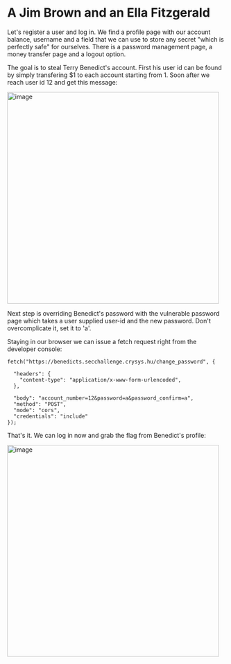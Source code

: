 # A Jim Brown and an Ella Fitzgerald

Let's register a user and log in. We find a profile page with our account balance, 
username and a field that we can use to store any secret "which is perfectly safe" for ourselves. 
There is a password management page, a money transfer page and a logout option.

The goal is to steal Terry Benedict's account. First his user id can be found by simply transfering $1 to each account starting from 1. 
Soon after we reach user id 12 and get this message:

<img width="488" alt="image" src="https://user-images.githubusercontent.com/6275775/230441813-e1a856fb-3437-4163-a88c-6c587c3fc014.png">

Next step is overriding Benedict's password with the vulnerable password page which takes a user supplied
user-id and the new password. Don't overcomplicate it, set it to 'a'.

Staying in our browser we can issue a fetch request right from the developer console:

```
fetch("https://benedicts.secchallenge.crysys.hu/change_password", {

  "headers": {
    "content-type": "application/x-www-form-urlencoded",
  },
  
  "body": "account_number=12&password=a&password_confirm=a",
  "method": "POST",
  "mode": "cors",
  "credentials": "include"
});
```
That's it. We can log in now and grab the flag from Benedict's profile:

<img width="488" alt="image" src="https://user-images.githubusercontent.com/6275775/230442994-553a3a70-a9d0-4fc1-ab7a-cb44f8ba238d.png">
